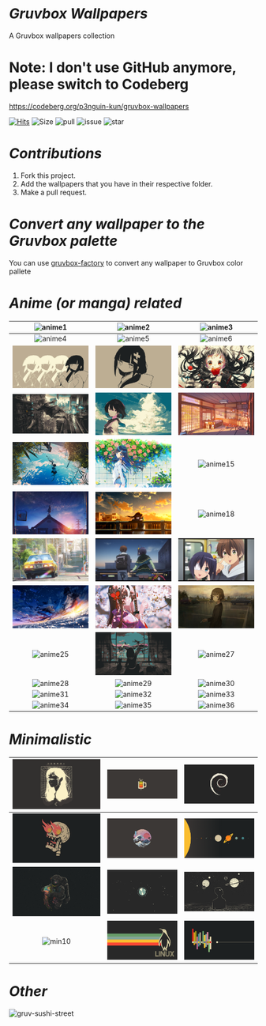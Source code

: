 # ***Gruvbox Wallpapers***
A Gruvbox wallpapers collection

# Note: I don't use GitHub anymore, please switch to Codeberg
https://codeberg.org/p3nguin-kun/gruvbox-wallpapers

[![Hits](https://hits.seeyoufarm.com/api/count/incr/badge.svg?url=https%3A%2F%2Fgithub.com%2Fgp3nguin-kun%2Fgruvbox-wallpapers&count_bg=%2379C83D&title_bg=%23555555&icon=&icon_color=%23E7E7E7&title=Views&edge_flat=true)](https://hits.seeyoufarm.com)
![Size](https://img.shields.io/github/repo-size/p3nguin-kun/gruvbox-wallpapers?style=for-the-badge)
![pull](https://img.shields.io/github/issues-pr/p3nguin-kun/gruvbox-wallpapers?style=for-the-badge)
![issue](https://img.shields.io/github/issues/p3nguin-kun/gruvbox-wallpapers?style=for-the-badge)
![star](https://img.shields.io/github/stars/p3nguin-kun/gruvbox-wallpapers?style=for-the-badge)

# ***Contributions***

1. Fork this project.
2. Add the wallpapers that you have in their respective folder.
3. Make a pull request.

# ***Convert any wallpaper to the Gruvbox palette***
You can use [gruvbox-factory](https://github.com/paulopacitti/gruvbox-factory) to convert any wallpaper to Gruvbox color pallete

# ***Anime (or manga) related***
| ![anime1](https://raw.githubusercontent.com/p3nguin-kun/gruvbox-wallpaper/main/anime/ign_waifu.png) | ![anime2](https://raw.githubusercontent.com/p3nguin-kun/gruvbox-wallpaper/main/anime/5m5kLI9.png) | ![anime3](https://raw.githubusercontent.com/p3nguin-kun/gruvbox-wallpaper/main/anime/The-Wind-Rises.jpg) |
| :--------------------------------------------------: | :--------------------------------------------------: | :--------------------------------------------------: |
| ![anime4](https://raw.githubusercontent.com/p3nguin-kun/gruvbox-wallpaper/main/anime/classroom.jpg) | ![anime5](https://raw.githubusercontent.com/p3nguin-kun/gruvbox-wallpaper/main/anime/ghibli-japanese-walled-garden.png) | ![anime6](https://raw.githubusercontent.com/p3nguin-kun/gruvbox-wallpaper/main/anime/my-neighbor-totoro-sunflowers.png) |
| ![anime7](https://github.com/p3nguin-kun/gruvbox-wallpapers/raw/main/anime/bgwhite.jpg) | ![anime8](https://raw.githubusercontent.com/p3nguin-kun/gruvbox-wallpapers/main/anime/gruvbox_BG.png) | ![anime9](https://raw.githubusercontent.com/p3nguin-kun/gruvbox-wallpapers/main/anime/gruvbox_heh.jpg) |
| ![anime10](https://raw.githubusercontent.com/p3nguin-kun/gruvbox-wallpapers/main/anime/gruvbox_hype.jpg) | ![anime11](https://raw.githubusercontent.com/p3nguin-kun/gruvbox-wallpapers/main/anime/gruvbox_menu-background.jpg) | ![anime12](https://raw.githubusercontent.com/p3nguin-kun/gruvbox-wallpapers/main/anime/Background-Art-Love-Money-Rock-n-Roll-ArseniXC-room-light-effects-guitar-1956793-wallhere.com(1).jpg) |
| ![anime13](https://raw.githubusercontent.com/p3nguin-kun/gruvbox-wallpapers/main/anime/75993030-.jpg) | ![anime14](https://raw.githubusercontent.com/p3nguin-kun/gruvbox-wallpapers/main/anime/PdPMn87.jpg) | ![anime15](https://raw.githubusercontent.com/p3nguin-kun/gruvbox-wallpapers/main/anime/bg(1).png) |
| ![anime16](https://raw.githubusercontent.com/p3nguin-kun/gruvbox-wallpapers/main/anime/thatbgfillsmewithsomenostalgicthoughts.jpg) | ![anime17](https://raw.githubusercontent.com/p3nguin-kun/gruvbox-wallpapers/main/anime/yumechizu.png) | ![anime18](https://raw.githubusercontent.com/p3nguin-kun/gruvbox-wallpapers/main/anime/yumechizu2.jpg) |
| ![anime19](https://raw.githubusercontent.com/p3nguin-kun/gruvbox-wallpapers/main/anime/wallpaper-133ubl2.jpg) | ![anime20](https://raw.githubusercontent.com/p3nguin-kun/gruvbox-wallpapers/main/anime/nicebg.png) | ![anime21](https://raw.githubusercontent.com/p3nguin-kun/gruvbox-wallpapers/main/anime/bgalternertive.png) |
| ![anime22](https://raw.githubusercontent.com/p3nguin-kun/gruvbox-wallpapers/main/anime/__asu_no_yozora_shoukaihan_drawn_by_y_y_ysk_ygc__a3a473865fd9140a5c2cffb3b5e26f21.jpg) | ![anime23](https://raw.githubusercontent.com/p3nguin-kun/gruvbox-wallpapers/main/anime/345t3.jpg) | ![anime24](https://raw.githubusercontent.com/p3nguin-kun/gruvbox-wallpapers/main/anime/golddust.jpg) |
| ![anime25](https://raw.githubusercontent.com/p3nguin-kun/gruvbox-wallpapers/main/anime/granat.png) | ![anime26](https://raw.githubusercontent.com/p3nguin-kun/gruvbox-wallpapers/main/anime/url.jpg) | ![anime27](https://raw.githubusercontent.com/p3nguin-kun/gruvbox-wallpapers/main/anime/wallpaperflare.com_wallpaper(1).jpg) |
| ![anime28](https://raw.githubusercontent.com/p3nguin-kun/gruvbox-wallpapers/main/anime/wallpaperflare.com_wallpaper(2).jpg) | ![anime29](https://raw.githubusercontent.com/p3nguin-kun/gruvbox-wallpapers/main/anime/wallpaperflare.com_wallpaper(3).jpg) | ![anime30](https://raw.githubusercontent.com/p3nguin-kun/gruvbox-wallpapers/main/anime/wallpaperflare.com_wallpaper(4).jpg) |
| ![anime31](https://raw.githubusercontent.com/p3nguin-kun/gruvbox-wallpapers/main/anime/wallpaperflare.com_wallpaper(5).jpg) | ![anime32](https://raw.githubusercontent.com/p3nguin-kun/gruvbox-wallpapers/main/anime/wallpaperflare.com_wallpaper(6).jpg) | ![anime33](https://raw.githubusercontent.com/p3nguin-kun/gruvbox-wallpapers/main/anime/wallpaperflare.com_wallpaper(7).jpg) |
| ![anime34](https://raw.githubusercontent.com/p3nguin-kun/gruvbox-wallpapers/main/anime/wallpaperflare.com_wallpaper.jpg) | ![anime35](https://raw.githubusercontent.com/p3nguin-kun/gruvbox-wallpapers/main/anime/yourlieinapril.png) | ![anime36](https://raw.githubusercontent.com/p3nguin-kun/gruvbox-wallpapers/main/anime/yourlieinapril2.png) |

# ***Minimalistic***

| ![min1](https://raw.githubusercontent.com/p3nguin-kun/gruvbox-wallpapers/main/minimalistic/ALLqk82.png) | ![min2](https://raw.githubusercontent.com/p3nguin-kun/gruvbox-wallpapers/main/minimalistic/PJbX0MG.png) | ![min3](https://raw.githubusercontent.com/p3nguin-kun/gruvbox-wallpapers/main/minimalistic/debian_grey_swirl.png) |
| :--------------------------------------------------: | :--------------------------------------------------: | :--------------------------------------------------: |
| ![min4](https://raw.githubusercontent.com/p3nguin-kun/gruvbox-wallpapers/main/minimalistic/finalizer.png) | ![min5](https://raw.githubusercontent.com/p3nguin-kun/gruvbox-wallpapers/main/minimalistic/great-wave-of-kanagawa-gruvbox.png) | ![min6](https://raw.githubusercontent.com/p3nguin-kun/gruvbox-wallpapers/main/minimalistic/gruvb_solarsys.png) |
| ![min7](https://raw.githubusercontent.com/p3nguin-kun/gruvbox-wallpapers/main/minimalistic/gruvbox_astro.jpg) | ![min8](https://raw.githubusercontent.com/p3nguin-kun/gruvbox-wallpapers/main/minimalistic/gruvbox_minimal_space.png) | ![min9](https://raw.githubusercontent.com/p3nguin-kun/gruvbox-wallpapers/main/minimalistic/gruvbox_spac.jpg) |
| ![min10](https://raw.githubusercontent.com/p3nguin-kun/gruvbox-wallpapers/main/minimalistic/pacman-ghosts.jpg) | ![min11](https://raw.githubusercontent.com/p3nguin-kun/gruvbox-wallpapers/main/minimalistic/sve.png) | ![min12](https://raw.githubusercontent.com/p3nguin-kun/gruvbox-wallpapers/main/minimalistic/wp11058333.png) |

# ***Other***
![gruv-sushi-street](https://raw.githubusercontent.com/p3nguin-kun/gruvbox-wallpapers/main/other/gruv-sushi-streets.png)
